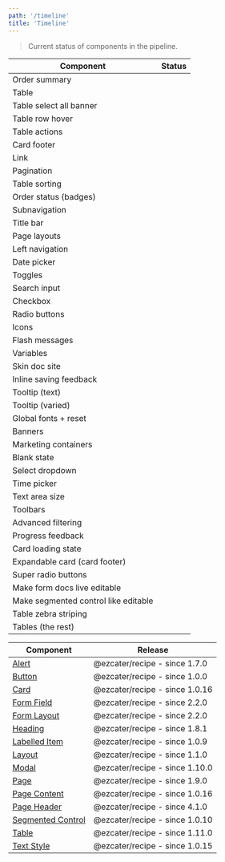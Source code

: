 ```yaml
---
path: '/timeline'
title: 'Timeline'
---
```


> Current status of components in the pipeline.

| Component                            | Status                                                                                             |
| ------------------------------------ | -------------------------------------------------------------------------------------------------- |
| Order summary                        | <TimelineStatus type="active" link="https://github.com/ezcater/recipe/issues/56"></TimelineStatus> |
| Table                                | <TimelineStatus type="pending"></TimelineStatus>                                                   |
| Table select all banner              | <TimelineStatus type="pending"></TimelineStatus>                                                   |
| Table row hover                      | <TimelineStatus type="pending"></TimelineStatus>                                                   |
| Table actions                        | <TimelineStatus type="pending"></TimelineStatus>                                                   |
| Card footer                          | <TimelineStatus type="pending"></TimelineStatus>                                                   |
| Link                                 | <TimelineStatus type="pending"></TimelineStatus>                                                   |
| Pagination                           | <TimelineStatus type="pending"></TimelineStatus>                                                   |
| Table sorting                        | <TimelineStatus type="pending"></TimelineStatus>                                                   |
| Order status (badges)                | <TimelineStatus type="pending"></TimelineStatus>                                                   |
| Subnavigation                        | <TimelineStatus type="pending"></TimelineStatus>                                                   |
| Title bar                            | <TimelineStatus type="pending"></TimelineStatus>                                                   |
| Page layouts                         | <TimelineStatus type="pending"></TimelineStatus>                                                   |
| Left navigation                      | <TimelineStatus type="pending"></TimelineStatus>                                                   |
| Date picker                          | <TimelineStatus type="pending"></TimelineStatus>                                                   |
| Toggles                              | <TimelineStatus type="pending"></TimelineStatus>                                                   |
| Search input                         | <TimelineStatus type="pending"></TimelineStatus>                                                   |
| Checkbox                             | <TimelineStatus type="pending"></TimelineStatus>                                                   |
| Radio buttons                        | <TimelineStatus type="pending"></TimelineStatus>                                                   |
| Icons                                | <TimelineStatus type="pending"></TimelineStatus>                                                   |
| Flash messages                       | <TimelineStatus type="pending"></TimelineStatus>                                                   |
| Variables                            | <TimelineStatus type="pending"></TimelineStatus>                                                   |
| Skin doc site                        | <TimelineStatus type="pending"></TimelineStatus>                                                   |
| Inline saving feedback               | <TimelineStatus type="pending"></TimelineStatus>                                                   |
| Tooltip (text)                       | <TimelineStatus type="pending"></TimelineStatus>                                                   |
| Tooltip (varied)                     | <TimelineStatus type="pending"></TimelineStatus>                                                   |
| Global fonts + reset                 | <TimelineStatus type="pending"></TimelineStatus>                                                   |
| Banners                              | <TimelineStatus type="pending"></TimelineStatus>                                                   |
| Marketing containers                 | <TimelineStatus type="pending"></TimelineStatus>                                                   |
| Blank state                          | <TimelineStatus type="pending"></TimelineStatus>                                                   |
| Select dropdown                      | <TimelineStatus type="pending"></TimelineStatus>                                                   |
| Time picker                          | <TimelineStatus type="pending"></TimelineStatus>                                                   |
| Text area size                       | <TimelineStatus type="pending"></TimelineStatus>                                                   |
| Toolbars                             | <TimelineStatus type="pending"></TimelineStatus>                                                   |
| Advanced filtering                   | <TimelineStatus type="pending"></TimelineStatus>                                                   |
| Progress feedback                    | <TimelineStatus type="pending"></TimelineStatus>                                                   |
| Card loading state                   | <TimelineStatus type="pending"></TimelineStatus>                                                   |
| Expandable card (card footer)        | <TimelineStatus type="pending"></TimelineStatus>                                                   |
| Super radio buttons                  | <TimelineStatus type="pending"></TimelineStatus>                                                   |
| Make form docs live editable         | <TimelineStatus type="pending"></TimelineStatus>                                                   |
| Make segmented control like editable | <TimelineStatus type="pending"></TimelineStatus>                                                   |
| Table zebra striping                 | <TimelineStatus type="pending"></TimelineStatus>                                                   |
| Tables (the rest)                    | <TimelineStatus type="unknown"></TimelineStatus>                                                   |

| Component                                             | Release                        |
| ----------------------------------------------------- | ------------------------------ |
| [Alert](/components/ez-alert)                         | @ezcater/recipe - since 1.7.0  |
| [Button](/components/ez-button)                       | @ezcater/recipe - since 1.0.0  |
| [Card](/components/ez-card)                           | @ezcater/recipe - since 1.0.16 |
| [Form Field](/components/ez-field)                    | @ezcater/recipe - since 2.2.0  |
| [Form Layout](/components/ez-form-layout)             | @ezcater/recipe - since 2.2.0  |
| [Heading](/components/ez-heading)                     | @ezcater/recipe - since 1.8.1  |
| [Labelled Item](/components/ez-labelled-item)         | @ezcater/recipe - since 1.0.9  |
| [Layout](/components/ez-layout)                       | @ezcater/recipe - since 1.1.0  |
| [Modal](/components/ez-modal)                         | @ezcater/recipe - since 1.10.0 |
| [Page](/components/ez-page)                           | @ezcater/recipe - since 1.9.0  |
| [Page Content](/components/ez-page-content)           | @ezcater/recipe - since 1.0.16 |
| [Page Header](/components/ez-page-header)             | @ezcater/recipe - since 4.1.0  |
| [Segmented Control](/components/ez-segmented-control) | @ezcater/recipe - since 1.0.10 |
| [Table](/components/ez-table)                         | @ezcater/recipe - since 1.11.0 |
| [Text Style](/components/ez-text-style)               | @ezcater/recipe - since 1.0.15 |
